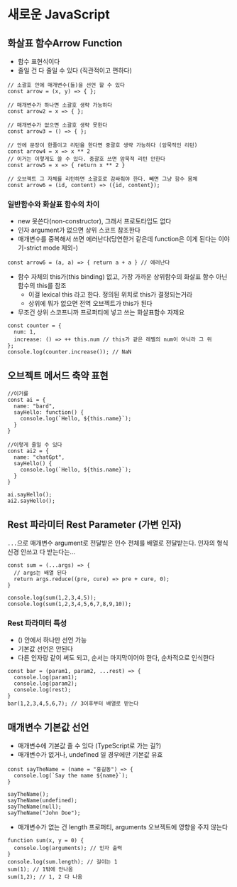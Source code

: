 # 새로운 JavaScript

## 화살표 함수Arrow Function

- 함수 표현식이다
- 줄일 건 다 줄일 수 있다 (직관적이고 편하다)

``` /* function */
// 소괄호 안에 매개변수(들)을 선언 할 수 있다
const arrow = (x, y) => { };

// 매개변수가 하나면 소괄호 생략 가능하다
const arrow2 = x => { };

// 매개변수가 없으면 소괄호 생략 못한다
const arrow3 = () => { };

// 안에 문장이 한줄이고 리턴을 한다면 중괄호 생략 가능하다 (암묵적인 리턴)
const arrow4 = x => x ** 2
// 이거는 이렇게도 쓸 수 있다. 중괄호 쓰면 암묵적 리턴 안한다
const arrow5 = x => { return x ** 2 }

// 오브젝트 그 자체를 리턴하면 소괄호로 감싸줘야 한다. 빼면 그냥 함수 몸체
const arrow6 = (id, content) => ({id, content});
```

### 일반함수와 화살표 함수의 차이

- new 못쓴다(non-constructor), 그래서 프로토타입도 없다
- 인자 argument가 없으면 상위 스코프 참조한다
- 매개변수를 중복해서 쓰면 에러난다(당연한거 같은데 function은 이게 된다는 이야기-strict mode 제외-)

``` /* function */
const arrow6 = (a, a) => { return a + a } // 에러난다
```

- 함수 자체의 this가(this binding) 없고, 가장 가까운 상위함수의 화살표 함수 아닌 함수의 this를 참조
  - 이걸 lexical this 라고 한다. 정의된 위치로 this가 결정되는거라
  - 상위에 뭐가 없으면 전역 오브젝트가 this가 된다
- 무조건 상위 스코프니까 프로퍼티에 넣고 쓰는 화살표함수 자제요

``` /* JavaScript */
const counter = {
  num: 1,
  increase: () => ++ this.num // this가 같은 레벨의 num이 아니라 그 위
};
console.log(counter.increase()); // NaN
```

## 오브젝트 메서드 축약 표현

``` /*JavaScript*/
//이거를
const ai = {
  name: "bard",
  sayHello: function() {
    console.log(`Hello, ${this.name}`);
  }
}

//이렇게 줄일 수 있다
const ai2 = {
  name: "chatGpt",
  sayHello() {
    console.log(`Hello, ${this.name}`);
  }
}

ai.sayHello();
ai2.sayHello();

```

## Rest 파라미터 Rest Parameter (가변 인자)

`...`으로 매개변수 argument로 전달받은 인수 전체를 배열로 전달받는다.
인자의 형식 신경 안쓰고 다 받는다는...

``` /* JavaScript */
const sum = (...args) => {
  // args는 배열 된다
  return args.reduce((pre, cure) => pre + cure, 0);
}

console.log(sum(1,2,3,4,5));
console.log(sum(1,2,3,4,5,6,7,8,9,10));
```

### Rest 파라미터 특성

- () 안에서 하나만 선언 가능
- 기본값 선언은 안된다
- 다른 인자랑 같이 써도 되고, 순서는 마지막이어야 한다, 순차적으로 인식한다

``` /* JavaScript */
const bar = (param1, param2, ...rest) => {
  console.log(param1);
  console.log(param2);
  console.log(rest);
}
bar(1,2,3,4,5,6,7); // 3이후부터 배열로 받는다
```

## 매개변수 기본값 선언

- 매개변수에 기본값 줄 수 있다 (TypeScript로 가는 길?)
- 매개변수가 없거나, undefined 일 경우에만 기본값 유효

``` /* JavaScript */
const sayTheName = (name = "홍길동") => {
  console.log(`Say the name ${name}`);
}

sayTheName();
sayTheName(undefined);
sayTheName(null);
sayTheName("John Doe");
```

- 매개변수가 없는 건 length 프로퍼티, arguments 오브젝트에 영향을 주지 않는다

``` /* JavaScript */
function sum(x, y = 0) {
  console.log(arguments); // 인자 출력
}
console.log(sum.length); // 길이는 1
sum(1); // 1밖에 안나옴
sum(1,2); // 1, 2 다 나옴
```
